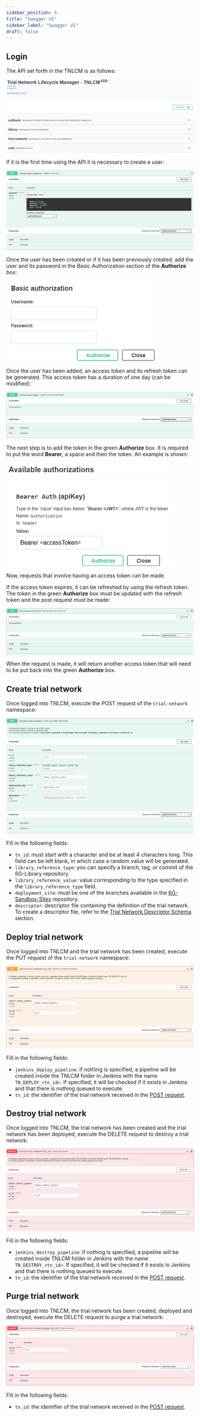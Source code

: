 ```yaml
---
sidebar_position: 6
title: "Swagger UI"
sidebar_label: "Swagger UI"
draft: false
---
```


## Login

The API set forth in the TNLCM is as follows:

![api](./images/api.png)

If it is the first time using the API it is necessary to create a user:

![register](./images/register.png)

Once the user has been created or if it has been previously created, add the user and its password in the Basic Authorization section of the **Authorize** box:

![basicAuthorizarion](./images/basicAuthorizarion.png)

Once the user has been added, an access token and its refresh token can be generated. This access token has a duration of one day (can be modified):

![obtainTokens](./images/obtainTokens.png)

The next step is to add the token in the green **Authorize** box. It is required to put the word **Bearer**, a space and then the token. An example is shown:

![accessToken](./images/accessToken.png)

Now, requests that involve having an access token can be made.

If the access token expires, it can be refreshed by using the refresh token. The token in the green **Authorize** box must be updated with the refresh token and the post request must be made:

![refreshToken](./images/refreshToken.png)

When the request is made, it will return another access token that will need to be put back into the green **Authorize** box.

## Create trial network

Once logged into TNLCM, execute the POST request of the `trial-network` namespace:

![createTN](./images/createTN.png)

Fill in the following fields:

- `tn_id`: must start with a character and be at least 4 characters long. This field can be left blank, in which case a random value will be generated.
- `library_reference_type`: you can specify a branch, tag, or commit of the 6G-Library repository.
- `library_reference_value`: value corresponding to the type specified in the `library_reference_type` field.
- `deployment_site`: must be one of the branches available in the [6G-Sandbox-Sites](https://github.com/6G-SANDBOX/6G-Sandbox-Sites) repository.
- `descriptor`: descriptor file containing the definition of the trial network. To create a descriptor file, refer to the [Trial Network Descriptor Schema](./descriptor-schema.md) section.

## Deploy trial network

Once logged into TNLCM and the trial network has been created, execute the PUT request of the `trial-network` namespace:

![deployTN](./images/deployTN.png)

Fill in the following fields:

- `jenkins_deploy_pipeline`: if nothing is specified, a pipeline will be created inside the TNLCM folder in Jenkins with the name `TN_DEPLOY_<tn_id>`. If specified, it will be checked if it exists in Jenkins and that there is nothing queued to execute.
- `tn_id`: the identifier of the trial network received in the [POST request](#create-trial-network).

## Destroy trial network

Once logged into TNLCM, the trial network has been created and the trial network has been deployed, execute the DELETE request to destroy a trial network:

![destroyTN](./images/destroyTN.png)

Fill in the following fields:

- `jenkins_destroy_pipeline`: if nothing is specified, a pipeline will be created inside TNLCM folder in Jenkins with the name `TN_DESTROY_<tn_id>`. If specified, it will be checked if it exists in Jenkins and that there is nothing queued to execute.
- `tn_id`: the identifier of the trial network received in the [POST request](#create-trial-network).

## Purge trial network

Once logged into TNLCM, the trial network has been created, deployed and destroyed, execute the DELETE request to purge a trial network:

![purgeTN](./images/purgeTN.png)

Fill in the following fields:

- `tn_id`: the identifier of the trial network received in the [POST request](#create-trial-network).
